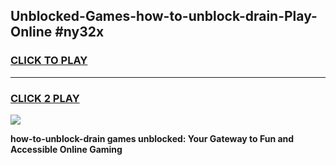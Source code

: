 
## Unblocked-Games-how-to-unblock-drain-Play-Online #ny32x
<h3>
<a href="https://news.freeplayer.one?title=how-to-unblock-drain&ref=3">CLICK TO PLAY</a></h3>
<hr>

<h3>
<a href="https://news.freeplayer.one?title=how-to-unblock-drain&ref=3">CLICK 2 PLAY</a>
  
</h3>

<a href="https://news.freeplayer.one?title=how-to-unblock-drain&ref=3"><img src="https://clearcache.store/games.png"></a>


**how-to-unblock-drain games unblocked: Your Gateway to Fun and Accessible Online Gaming**
